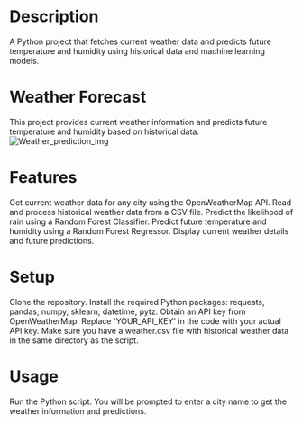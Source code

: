 # Description 
A Python project that fetches current weather data and predicts future temperature and humidity using historical data and machine learning models.
# Weather Forecast
This project provides current weather information and predicts future temperature and humidity based on historical data.
![Weather_prediction_img](https://github.com/Harsh-Patidar/ML/assets/110400713/8d79d83c-ccb0-4fa9-908e-b002d6b38222)

# Features
Get current weather data for any city using the OpenWeatherMap API.
Read and process historical weather data from a CSV file.
Predict the likelihood of rain using a Random Forest Classifier.
Predict future temperature and humidity using a Random Forest Regressor.
Display current weather details and future predictions.
# Setup
Clone the repository.
Install the required Python packages: requests, pandas, numpy, sklearn, datetime, pytz.
Obtain an API key from OpenWeatherMap.
Replace 'YOUR_API_KEY' in the code with your actual API key.
Make sure you have a weather.csv file with historical weather data in the same directory as the script.
# Usage
Run the Python script. You will be prompted to enter a city name to get the weather information and predictions.
